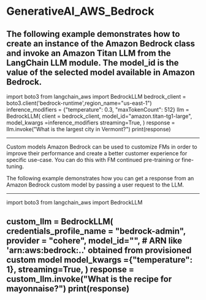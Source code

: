 # GenerativeAI_AWS_Bedrock #

The following example demonstrates how to create an instance of the Amazon Bedrock class and invoke an Amazon Titan LLM from the LangChain LLM module. The model_id is the value of the selected model available in Amazon Bedrock.
---
import boto3
from langchain_aws import BedrockLLM
bedrock_client = boto3.client('bedrock-runtime',region_name="us-east-1")
inference_modifiers = {"temperature": 0.3, "maxTokenCount": 512}
llm = BedrockLLM(
    client = bedrock_client,
    model_id="amazon.titan-tg1-large",
    model_kwargs =inference_modifiers
    streaming=True,
)
response = llm.invoke("What is the largest city in Vermont?")
print(response)

---

Custom models 
Amazon Bedrock can be used to customize FMs in order to improve their performance and create a better customer experience for specific use-case.  You can do this with FM continued pre-training or fine-tuning.

The following example demonstrates how you can get a response from an Amazon Bedrock custom model by passing a user request to the LLM.

---
import boto3
from langchain_aws import BedrockLLM

custom_llm = BedrockLLM(
  credentials_profile_name = "bedrock-admin",
  provider = "cohere",
  model_id="<Custom model ARN>",  # ARN like 'arn:aws:bedrock:..' obtained from provisioned custom model
  model_kwargs ={"temperature": 1},
  streaming=True,
)
response = custom_llm.invoke("What is the recipe for mayonnaise?")
print(response)
---
